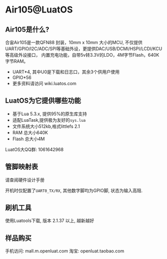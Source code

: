 # Air105@LuatOS

## Air105是什么?

合宙Air105是一款QFN88 封装，10mm x 10mm 大小的MCU, 
不仅提供UART/GPIO/I2C/ADC/SPI等基础外设，更提供DAC/USB/DCMI/HSPI/LCDI/KCU等高级外设接口，
内置充电功能，自带5v转3.3V的LDO，4M字节Flash，640K字节RAM。

* UART*4, 其中U0是下载和日志口，其余3个供用户使用
* GPIO*56
* 更多资料请访问 wiki.luatos.com

## LuatOS为它提供哪些功能

* 基于Lua 5.3.x, 提供95%的原生库支持
* 适配LuaTask,提供极为友好的`sys.lua`
* 文件系统大小512kb,格式littlefs 2.1
* RAM 总大小640K
* Flash 总大小4M

LuatOS大QQ群: 1061642968

## 管脚映射表

请查阅硬件设计手册

开机时仅配置了`UART0_TX/RX`, 其他数字脚均为GPIO脚, 状态为输入高阻.

## 刷机工具

使用Luatools下载, 版本 2.1.37 以上, 越新越好

## 样品购买

手机访问: mall.m.openluat.com
淘宝: openluat.taobao.com

